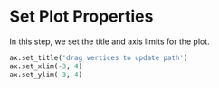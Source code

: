 # Set Plot Properties

In this step, we set the title and axis limits for the plot.

```python
ax.set_title('drag vertices to update path')
ax.set_xlim(-3, 4)
ax.set_ylim(-3, 4)
```
